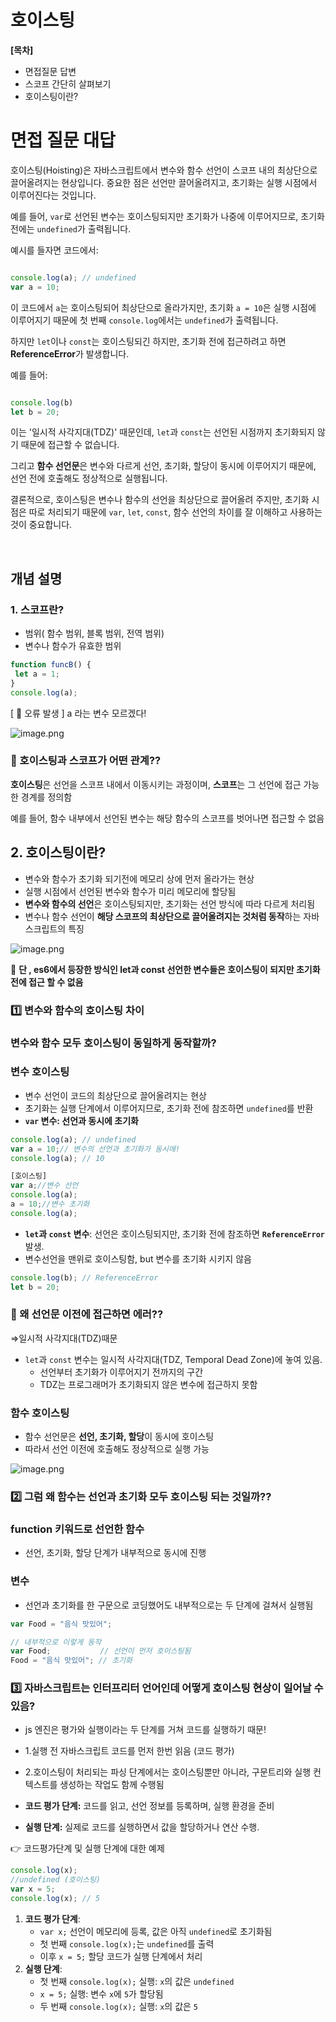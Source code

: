 # 호이스팅

 **[목차]**

- 면접질문 답변
- 스코프 간단히 살펴보기
- 호이스팅이란?

# 면접 질문 대답

호이스팅(Hoisting)은 자바스크립트에서 변수와 함수 선언이 스코프 내의 최상단으로 끌어올려지는 현상입니다. 중요한 점은 선언만 끌어올려지고, 초기화는 실행 시점에서 이루어진다는 것입니다.

예를 들어, `var`로 선언된 변수는 호이스팅되지만 초기화가 나중에 이루어지므로, 초기화 전에는 `undefined`가 출력됩니다. 

예시를 들자면 코드에서:

```jsx

console.log(a); // undefined
var a = 10;

```

이 코드에서 `a`는 호이스팅되어 최상단으로 올라가지만, 초기화 `a = 10`은 실행 시점에 이루어지기 때문에 첫 번째 `console.log`에서는 `undefined`가 출력됩니다.

하지만 `let`이나 `const`는 호이스팅되긴 하지만, 초기화 전에 접근하려고 하면 **ReferenceError**가 발생합니다. 

예를 들어:

```jsx

console.log(b)
let b = 20;

```

이는 '일시적 사각지대(TDZ)' 때문인데, `let`과 `const`는 선언된 시점까지 초기화되지 않기 때문에 접근할 수 없습니다.

그리고 **함수 선언문**은 변수와 다르게 선언, 초기화, 할당이 동시에 이루어지기 때문에, 선언 전에 호출해도 정상적으로 실행됩니다.

결론적으로, 호이스팅은 변수나 함수의 선언을 최상단으로 끌어올려 주지만, 초기화 시점은 따로 처리되기 때문에 `var`, `let`, `const`, 함수 선언의 차이를 잘 이해하고 사용하는 것이 중요합니다.

<br/>

## 개념 설명

### 1.  스코프란?

- 범위( 함수 범위, 블록 범위, 전역 범위)
- 변수나 함수가 유효한 범위

```jsx
function funcB() {
 let a = 1;
}
console.log(a);
```

[ 🌟 오류 발생 ] a 라는 변수 모르겠다!

![image.png](https://prod-files-secure.s3.us-west-2.amazonaws.com/087c43ba-fb8a-4762-ac1b-80cb8778ee1c/84188dc1-b10e-45a2-9f5d-2753ac966fd6/image.png)

### 🤔 호이스팅과 스코프가 어떤 관계??

   **호이스팅**은 선언을 스코프 내에서 이동시키는 과정이며, **스코프**는 그 선언에 접근 가능한 경계를 정의함

  예를 들어, 함수 내부에서 선언된 변수는 해당 함수의 스코프를 벗어나면 접근할 수 없음

## **2. 호이스팅이란?**

- 변수와 함수가 초기화 되기전에  메모리 상에 먼저 올라가는 현상
- 실행 시점에서 선언된 변수와 함수가 미리 메모리에 할당됨
- **변수와 함수의 선언**은 호이스팅되지만, 초기화는 선언 방식에 따라 다르게 처리됨
- 변수나 함수 선언이 **해당 스코프의 최상단으로 끌어올려지는 것처럼 동작**하는 자바스크립트의 특징

![image.png](https://prod-files-secure.s3.us-west-2.amazonaws.com/087c43ba-fb8a-4762-ac1b-80cb8778ee1c/e6bb39dc-2365-4ec3-ba67-ca20a4280f79/image.png)

🌟 **단 , es6에서 등장한 방식인 let과 const 선언한 변수들은 호이스팅이 되지만 초기화 전에 접근 할 수 없음**

### 1️⃣ 변수와 함수의 호이스팅  차이

### **변수와 함수 모두 호이스팅이 동일하게 동작할까?**

### 변수 호이스팅

- 변수 선언이 코드의 최상단으로 끌어올려지는 현상
- 초기화는 실행 단계에서 이루어지므로, 초기화 전에 참조하면 `undefined`를 반환
- **`var` 변수: 선언과 동시에 초기화**

```jsx
console.log(a); // undefined
var a = 10;// 변수의 선언과 초기화가 동시에!
console.log(a); // 10

[호이스팅]
var a;//변수 선언
console.log(a); 
a = 10;//변수 초기화
console.log(a); 
```

- **`let`과 `const` 변수**: 선언은 호이스팅되지만, 초기화 전에 참조하면 **`ReferenceError`** 발생.
- 변수선언을 맨위로 호이스팅함,  but 변수를 초기화 시키지 않음

```jsx
console.log(b); // ReferenceError
let b = 20;
```

### 🤔 왜 선언문 이전에 접근하면 에러??

⇒일시적 사각지대(TDZ)때문

- `let`과 `const` 변수는 일시적 사각지대(TDZ, Temporal Dead Zone)에 놓여 있음.
    - 선언부터 초기화가 이루어지기 전까지의 구간
    - TDZ는 프로그래머가 초기화되지 않은 변수에 접근하지 못함

### 함수 호이스팅

- 함수 선언문은 **선언, 초기화, 할당**이 동시에 호이스팅
- 따라서 선언 이전에 호출해도 정상적으로 실행 가능

![image.png](https://prod-files-secure.s3.us-west-2.amazonaws.com/087c43ba-fb8a-4762-ac1b-80cb8778ee1c/92b78e29-28ab-45e8-b83f-ba4adca95d2b/image.png)

### 2️⃣ **그럼 왜 함수는 선언과 초기화 모두 호이스팅 되는 것일까??**

### function 키워드로 선언한 함수

- 선언, 초기화, 할당 단계가 내부적으로 동시에 진행

### 변수

- 선언과 초기화를 한 구문으로 코딩했어도 내부적으로는 두 단계에 걸쳐서 실행됨

```jsx
var Food = "음식 맛있어";

// 내부적으로 이렇게 동작
var Food;           // 선언이 먼저 호이스팅됨
Food = "음식 맛있어"; // 초기화
```

### 3️⃣ **자바스크립트는 인터프리터 언어인데 어떻게 호이스팅 현상이 일어날 수 있음?**

- js 엔진은 평가와 실행이라는 두 단계를 거쳐 코드를 실행하기 때문!
- 1.실행 전 자바스크립트 코드를 먼저 한번 읽음 (코드 평가)
- 2.호이스팅이 처리되는 파싱 단계에서는 호이스팅뿐만 아니라, 구문트리와 실행 컨텍스트를 생성하는 작업도 함께 수행됨

- **코드 평가 단계:** 코드를 읽고, 선언 정보를 등록하며, 실행 환경을 준비
- **실행 단계:** 실제로 코드를 실행하면서 값을 할당하거나 연산 수행.

👉 코드평가단계 및 실행 단계에 대한 예제

```jsx
console.log(x);  
//undefined (호이스팅)
var x = 5;
console.log(x); // 5

```

1. **코드 평가 단계**:
    - `var x;` 선언이 메모리에 등록,  값은 아직 `undefined`로 초기화됨
    - 첫 번째 `console.log(x);`는 `undefined`를 출력
    - 이후 `x = 5;` 할당 코드가 실행 단계에서 처리
2. **실행 단계**:
    - 첫 번째 `console.log(x);` 실행: `x`의 값은 `undefined`
    - `x = 5;` 실행: 변수 `x`에 `5`가 할당됨
    - 두 번째 `console.log(x);` 실행: `x`의 값은 `5`